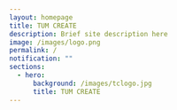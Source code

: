 ```yaml
---
layout: homepage
title: TUM CREATE
description: Brief site description here
image: /images/logo.png
permalink: /
notification: ""
sections:
  - hero:
      background: /images/tclogo.jpg
      title: TUM CREATE
---
```


